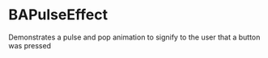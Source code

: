 BAPulseEffect
=============

Demonstrates a pulse and pop animation to signify to the user that a button was pressed
